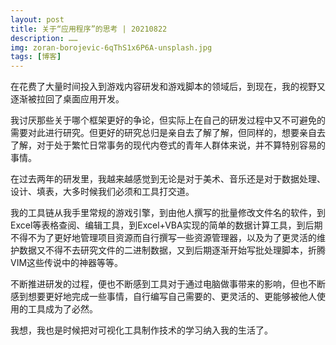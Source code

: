 ```yaml
---
layout: post
title: 关于“应用程序”的思考 | 20210822
description: ……
img: zoran-borojevic-6qThS1x6P6A-unsplash.jpg
tags: [博客]
---
```


在花费了大量时间投入到游戏内容研发和游戏脚本的领域后，到现在，我的视野又逐渐被拉回了桌面应用开发。

我讨厌那些关于哪个框架更好的争论，但实际上在自己的研发过程中又不可避免的需要对此进行研究。但更好的研究总归是亲自去了解了解，但同样的，想要亲自去了解，对于处于繁忙日常事务的现代内卷式的青年人群体来说，并不算特别容易的事情。

在过去两年的研发里，我越来越感觉到无论是对于美术、音乐还是对于数据处理、设计、填表，大多时候我们必须和工具打交道。

我的工具链从我手里常规的游戏引擎，到由他人撰写的批量修改文件名的软件，到Excel等表格查阅、编辑工具，到Excel+VBA实现的简单的数据计算工具，到后期不得不为了更好地管理项目资源而自行撰写一些资源管理器，以及为了更灵活的维护数据又不得不去研究文件的二进制数据，又到后期逐渐开始写批处理脚本，折腾VIM这些传说中的神器等等。

不断推进研发的过程，便也不断感到工具对于通过电脑做事带来的影响，但也不断感到想要更好地完成一些事情，自行编写自己需要的、更灵活的、更能够被他人使用的工具成为了必然。

我想，我也是时候把对可视化工具制作技术的学习纳入我的生活了。
